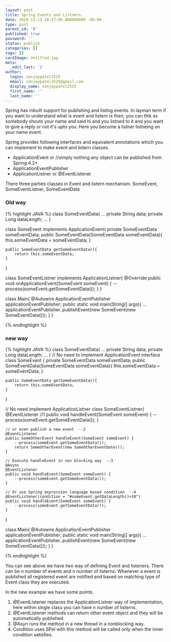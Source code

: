 ```yaml
---
layout: post
title: Spring Events and Listners.
date: 2018-12-11 18:57:06.000000000 -05:00
type: post
parent_id: '0'
published: true
password: ''
status: publish
categories: []
tags: []
cardImage: Untitled.jpg
meta:
  _edit_last: '1'
author:
  login: sanjaypatel2525
  email: sanjaypatel2525@gmail.com
  display_name: sanjaypatel2525
  first_name: ''
  last_name: ''
---
```

Spring has inbuilt support for publishing and listing events. 
In layman term if you want to understand what is event and listenr is then, 
you can thik as somebody shouts your name and said hi and you listned to it and 
you want to give a reply or not it's upto you. Here you become a listner listneing on your name event.

Spring provides following interfaces and equivalent annotations which you can implement to make event and listern classes.
* ApplicationEvent or //simply nothing any object can be published from Spring 4.2+
* ApplicationEventPublisher
* ApplicationListner or @EventListener

There three parties classes in Event and listern mechanism. SomeEvent, SomeEventListner, SomeEventData

### Old way
{% highlight JAVA %}
class SomeEventData{
    ...
    private String data;
    private Long dataLength;
    ...
}

class SomeEvent implements ApplicationEvent{
    private SomeEventData someEventData;
    public SomeEventData(SomeEventData someEventData){
        this.someEventData = someEventData;
    }

    public SomeEventData getSomeEventData(){
        return this.someEventData;
    }
}

class SomeEventListner implements ApplicationListner{
    @Override
    public void onApplicationEvent(SomeEvent someEvent) {
        --process(someEvent.getSomeEventData());
    }
}

class Main{
    @Autowire
    ApplicationEventPublisher applicationEventPublisher;
    public static void main(String[] args){
        ...
        applicationEventPublisher..publishEvent(new SomeEvent(new SomeEventData()));
    }
}

{% endhighlight %}

### new way
{% highlight JAVA %}
class SomeEventData{
    ...
    private String data;
    private Long dataLength;
    ...
}
// No need to implement ApplicationEvent interface
class SomeEvent {
    private SomeEventData someEventData;
    public SomeEventData(SomeEventData someEventData){
        this.someEventData = someEventData;
    }

    public SomeEventData getSomeEventData(){
        return this.someEventData;
    }
}

// No need implement   ApplicationListner
class SomeEventListner{
    @EventListener   //1
    public void handleEvent(SomeEvent someEvent) {
        --process(someEvent.getSomeEventData());
    }

    // or even publish a new event  --2
    @EventListener
    public SomeOtherEvent handleEvent(SomeEvent someEvent) {
        --process(someEvent.getSomeEventData());
        return SomeOtherEvent(new SomeOtherEventDate());
    }

    // Execute handleEvent in non blocking way  --3
    @Async 
    @EventListener
    public void handleEvent(SomeEvent someEvent) {
        --process(someEvent.getSomeEventData());
    }

    // Or use Spring expression language based condition  --4
    @EventListener(condition = "#someEvent.getDataLength()>10")
    public void handleEvent(SomeEvent someEvent) {
        --process(someEvent.getSomeEventData());
    }
}

class Main{
    @Autowire
    ApplicationEventPublisher applicationEventPublisher;
    public static void main(String[] args){
        ...
        applicationEventPublisher..publishEvent(new SomeEvent(new SomeEventData()));
    }
}

{% endhighlight %}

You can see above we have two way of defining Event and listeners. There can be n number of events and n number of listerns.
Whenever a event is published all registered event are notified and based on matching type of Event class they are executed. 

In the new example we have some points.
1. @EventListener replaces the ApplicationListner way of implementation, here within single class you can have n number of listerns.
2. @EventListener methods can return other event object and they will be automatically published. 
3. @Asyn runs the method in a new thread in a nonblocking way.
4. Condition uses SPel with this method will be called only when the inner condition setisfies. 